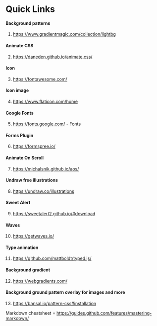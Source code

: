 # Quick Links


#### Background patterns
1. https://www.gradientmagic.com/collection/lightbg

#### Animate CSS
2. https://daneden.github.io/animate.css/ 

#### Icon
3. https://fontawesome.com/

#### Icon image
4. https://www.flaticon.com/home 

#### Google Fonts
5. https://fonts.google.com/ - Fonts

#### Forms Plugin
6. https://formspree.io/

#### Animate On Scroll
7. https://michalsnik.github.io/aos/

#### Undraw free illustrations
8. https://undraw.co/illustrations

#### Sweet Alert
9. https://sweetalert2.github.io/#download

#### Waves
10. https://getwaves.io/ 

#### Type animation
11. https://github.com/mattboldt/typed.js/ 

#### Background gradient
12. https://webgradients.com/

#### Background ground pattern overlay for images and more
13. https://bansal.io/pattern-css#installation 


Markdown cheatsheet = https://guides.github.com/features/mastering-markdown/
